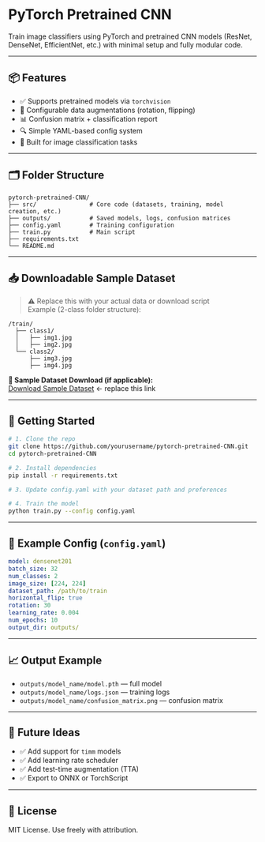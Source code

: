 # PyTorch Pretrained CNN

Train image classifiers using PyTorch and pretrained CNN models (ResNet, DenseNet, EfficientNet, etc.) with minimal setup and fully modular code.

---

## 📦 Features

- ✅ Supports pretrained models via `torchvision`
- 🔄 Configurable data augmentations (rotation, flipping)
- 📊 Confusion matrix + classification report
- 🔍 Simple YAML-based config system
- 🧠 Built for image classification tasks

---

## 🗂️ Folder Structure

```
pytorch-pretrained-CNN/
├── src/               # Core code (datasets, training, model creation, etc.)
├── outputs/           # Saved models, logs, confusion matrices
├── config.yaml        # Training configuration
├── train.py           # Main script
├── requirements.txt
└── README.md
```

---

## 📥 Downloadable Sample Dataset

> ⚠️ Replace this with your actual data or download script  
Example (2-class folder structure):

```
/train/
  ├── class1/
  │   ├── img1.jpg
  │   ├── img2.jpg
  └── class2/
      ├── img3.jpg
      ├── img4.jpg
```

**📎 Sample Dataset Download (if applicable):**  
[Download Sample Dataset](https://example.com/sample-dataset.zip) ← replace this link

---

## 🚀 Getting Started

```bash
# 1. Clone the repo
git clone https://github.com/yourusername/pytorch-pretrained-CNN.git
cd pytorch-pretrained-CNN

# 2. Install dependencies
pip install -r requirements.txt

# 3. Update config.yaml with your dataset path and preferences

# 4. Train the model
python train.py --config config.yaml
```

---

## 🧠 Example Config (`config.yaml`)
```yaml
model: densenet201
batch_size: 32
num_classes: 2
image_size: [224, 224]
dataset_path: /path/to/train
horizontal_flip: true
rotation: 30
learning_rate: 0.004
num_epochs: 10
output_dir: outputs/
```

---

## 📈 Output Example

- `outputs/model_name/model.pth` — full model
- `outputs/model_name/logs.json` — training logs
- `outputs/model_name/confusion_matrix.png` — confusion matrix

---

## 🧠 Future Ideas

- ✅ Add support for `timm` models
- ✅ Add learning rate scheduler
- ✅ Add test-time augmentation (TTA)
- ✅ Export to ONNX or TorchScript

---

## 📄 License

MIT License. Use freely with attribution.
